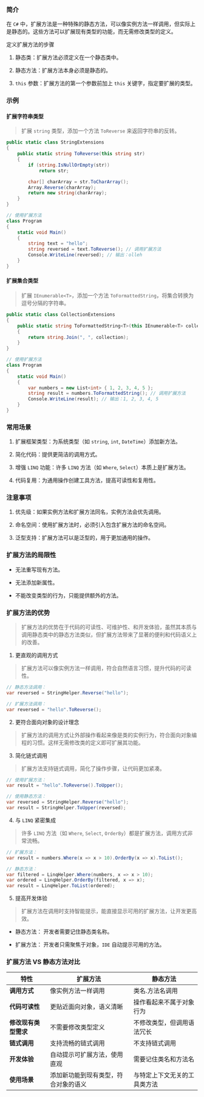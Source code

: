 ### 简介

在 `C#` 中，扩展方法是一种特殊的静态方法，可以像实例方法一样调用，但实际上是静态的。这些方法可以扩展现有类型的功能，而无需修改类型的定义。

定义扩展方法的步骤

1. 静态类：扩展方法必须定义在一个静态类中。

2. 静态方法：扩展方法本身必须是静态的。

3. `this` 参数：扩展方法的第一个参数前加上 `this` 关键字，指定要扩展的类型。

### 示例

#### 扩展字符串类型

> 扩展 `string` 类型，添加一个方法 `ToReverse` 来返回字符串的反转。

```csharp
public static class StringExtensions
{
    public static string ToReverse(this string str)
    {
        if (string.IsNullOrEmpty(str))
            return str;

        char[] charArray = str.ToCharArray();
        Array.Reverse(charArray);
        return new string(charArray);
    }
}

// 使用扩展方法
class Program
{
    static void Main()
    {
        string text = "hello";
        string reversed = text.ToReverse(); // 调用扩展方法
        Console.WriteLine(reversed); // 输出：olleh
    }
}
```

#### 扩展集合类型

> 扩展 `IEnumerable<T>`，添加一个方法 `ToFormattedString`，将集合转换为逗号分隔的字符串。

```csharp
public static class CollectionExtensions
{
    public static string ToFormattedString<T>(this IEnumerable<T> collection)
    {
        return string.Join(", ", collection);
    }
}

// 使用扩展方法
class Program
{
    static void Main()
    {
        var numbers = new List<int> { 1, 2, 3, 4, 5 };
        string result = numbers.ToFormattedString(); // 调用扩展方法
        Console.WriteLine(result); // 输出：1, 2, 3, 4, 5
    }
}
```

### 常用场景

1. 扩展框架类型：为系统类型（如 `string`, `int`, `DateTime`）添加新方法。

2. 简化代码：提供更简洁的调用方式。

3. 增强 `LINQ` 功能：许多 `LINQ` 方法（如 `Where`, `Select`）本质上是扩展方法。

4. 代码复用：为通用操作创建工具方法，提高可读性和复用性。

### 注意事项

1. 优先级：如果实例方法和扩展方法同名，实例方法会优先调用。

2. 命名空间：使用扩展方法时，必须引入包含扩展方法的命名空间。

3. 泛型支持：扩展方法可以是泛型的，用于更加通用的操作。

### 扩展方法的局限性

* 无法重写现有方法。

* 无法添加新属性。

* 不能改变类型的行为，只能提供额外的方法。

### 扩展方法的优势

> 扩展方法的优势在于代码的可读性、可维护性、和开发体验，虽然其本质与调用静态类中的静态方法类似，但扩展方法带来了显著的便利和代码语义上的改善。

1. 更直观的调用方式

> 扩展方法可以像实例方法一样调用，符合自然语言习惯，提升代码的可读性。

```csharp
// 静态方法调用：
var reversed = StringHelper.Reverse("hello");

// 扩展方法调用：
var reversed = "hello".ToReverse();
```

2. 更符合面向对象的设计理念

> 扩展方法的调用方式让外部操作看起来像是类的实例行为，符合面向对象编程的习惯。这样无需修改类的定义即可扩展其功能。

3. 简化链式调用

> 扩展方法支持链式调用，简化了操作步骤，让代码更加紧凑。

```csharp
// 使用扩展方法：
var result = "hello".ToReverse().ToUpper();

// 使用静态方法：
var reversed = StringHelper.Reverse("hello");
var result = StringHelper.ToUpper(reversed);
```

4. 与 `LINQ` 紧密集成

> 许多 `LINQ` 方法（如 `Where`, `Select`, `OrderBy`）都是扩展方法，调用方式非常流畅。

```csharp
// 扩展方法：
var result = numbers.Where(x => x > 10).OrderBy(x => x).ToList();

// 静态方法：
var filtered = LinqHelper.Where(numbers, x => x > 10);
var ordered = LinqHelper.OrderBy(filtered, x => x);
var result = LinqHelper.ToList(ordered);
```

5. 提高开发体验

> 扩展方法在调用时支持智能提示，能直接显示可用的扩展方法，让开发更高效。

* 静态方法： 开发者需要记住静态类名称。

* 扩展方法： 开发者只需聚焦于对象，`IDE` 自动提示可用的方法。

### 扩展方法 VS 静态方法对比

|  **特性**   |  **扩展方法**   |  **静态方法**   |
| --- | --- | --- |
|  **调用方式**   | 像实例方法一样调用    |  类名.方法名调用   |
|  **代码可读性**   |  更贴近面向对象，语义清晰   |  操作看起来不属于对象行为   |
|  **修改现有类型需求**   |  不需要修改类型定义   |  不修改类型，但调用语法冗长   |
|  **链式调用**   |  支持流畅的链式调用   |  不支持链式调用   |
|  **开发体验**   |  自动提示可扩展方法，使用直观   |  需要记住类名和方法名   |
|  **使用场景**   |  添加新功能到现有类型，符合对象的语义   |  与特定上下文无关的工具类方法   |




